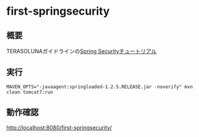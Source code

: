 first-springsecurity
====================

概要
----

TERASOLUNAガイドラインの[Spring Securityチュートリアル](http://terasolunaorg.github.io/guideline/5.0.1.RELEASE/ja/Security/Tutorial.html)

実行
----

    MAVEN_OPTS="-javaagent:springloaded-1.2.5.RELEASE.jar -noverify" mvn clean tomcat7:run

動作確認
--------

[http://localhost:8080/first-springsecurity/](http://localhost:8080/first-springsecurity/)

